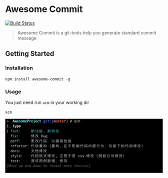 # Awesome Commit
[![Build Status](https://travis-ci.org/objectIsNotDefined/awesome-commit.svg?branch=master)](https://travis-ci.org/objectIsNotDefined/awesome-commit)

> Awesome Commit is a git-tools help you generate standard commit message
## Getting Started

### Installation

```
npm install awesome-commit -g
``` 

### Usage
You just need run `acm` in your working dir

```
acm
```
![example](https://raw.githubusercontent.com/objectIsNotDefined/awesome-commit/master/images/example.png)